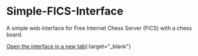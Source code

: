 # Simple-FICS-Interface

A simple web interface for Free Internet Chess Server (FICS) with a chess board.

[Open the interface in a new tab](index.html){:target="_blank"}
